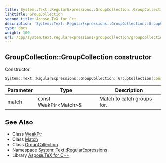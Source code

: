 ```yaml
---
title: System::Text::RegularExpressions::GroupCollection::GroupCollection constructor
linktitle: GroupCollection
second_title: Aspose.TeX for C++
description: 'System::Text::RegularExpressions::GroupCollection::GroupCollection constructor. Constructor in C++.'
type: docs
weight: 100
url: /cpp/system.text.regularexpressions/groupcollection/groupcollection/
---
```

## GroupCollection::GroupCollection constructor


Constructor.

```cpp
System::Text::RegularExpressions::GroupCollection::GroupCollection(const WeakPtr<Match> &match)
```


| Parameter | Type | Description |
| --- | --- | --- |
| match | const WeakPtr\<Match\>\& | [Match](../../match/) to catch groups for. |

## See Also

* Class [WeakPtr](../../../system/weakptr/)
* Class [Match](../../match/)
* Class [GroupCollection](../)
* Namespace [System::Text::RegularExpressions](../../)
* Library [Aspose.TeX for C++](../../../)

